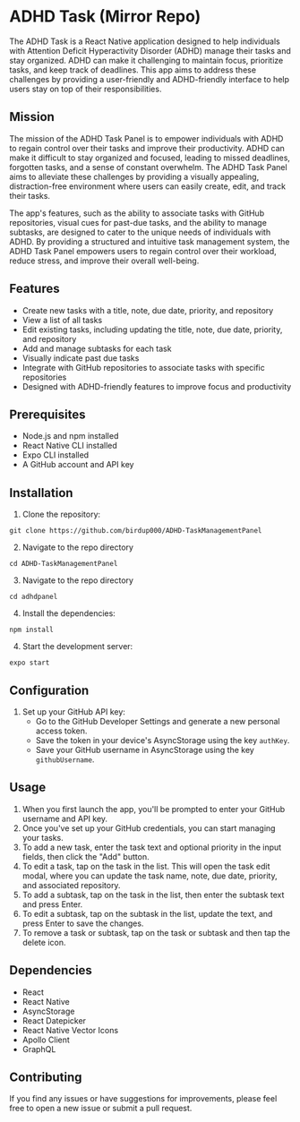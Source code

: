 # ADHD Task (Mirror Repo)

The ADHD Task is a React Native application designed to help individuals with Attention Deficit Hyperactivity Disorder (ADHD) manage their tasks and stay organized. ADHD can make it challenging to maintain focus, prioritize tasks, and keep track of deadlines. This app aims to address these challenges by providing a user-friendly and ADHD-friendly interface to help users stay on top of their responsibilities.

## Mission

The mission of the ADHD Task Panel is to empower individuals with ADHD to regain control over their tasks and improve their productivity. ADHD can make it difficult to stay organized and focused, leading to missed deadlines, forgotten tasks, and a sense of constant overwhelm. The ADHD Task Panel aims to alleviate these challenges by providing a visually appealing, distraction-free environment where users can easily create, edit, and track their tasks.

The app's features, such as the ability to associate tasks with GitHub repositories, visual cues for past-due tasks, and the ability to manage subtasks, are designed to cater to the unique needs of individuals with ADHD. By providing a structured and intuitive task management system, the ADHD Task Panel empowers users to regain control over their workload, reduce stress, and improve their overall well-being.

## Features

- Create new tasks with a title, note, due date, priority, and repository
- View a list of all tasks
- Edit existing tasks, including updating the title, note, due date, priority, and repository
- Add and manage subtasks for each task
- Visually indicate past due tasks
- Integrate with GitHub repositories to associate tasks with specific repositories
- Designed with ADHD-friendly features to improve focus and productivity

## Prerequisites

- Node.js and npm installed
- React Native CLI installed
- Expo CLI installed
- A GitHub account and API key

## Installation

1. Clone the repository:

```
git clone https://github.com/birdup000/ADHD-TaskManagementPanel
```

2. Navigate to the repo directory

```
cd ADHD-TaskManagementPanel
```

3. Navigate to the repo directory

```
cd adhdpanel
```

4. Install the dependencies:

```
npm install
```

4. Start the development server:

```
expo start
```

## Configuration

1. Set up your GitHub API key:
   - Go to the GitHub Developer Settings and generate a new personal access token.
   - Save the token in your device's AsyncStorage using the key `authKey`.
   - Save your GitHub username in AsyncStorage using the key `githubUsername`.

## Usage

1. When you first launch the app, you'll be prompted to enter your GitHub username and API key.
2. Once you've set up your GitHub credentials, you can start managing your tasks.
3. To add a new task, enter the task text and optional priority in the input fields, then click the "Add" button.
4. To edit a task, tap on the task in the list. This will open the task edit modal, where you can update the task name, note, due date, priority, and associated repository.
5. To add a subtask, tap on the task in the list, then enter the subtask text and press Enter.
6. To edit a subtask, tap on the subtask in the list, update the text, and press Enter to save the changes.
7. To remove a task or subtask, tap on the task or subtask and then tap the delete icon.

## Dependencies

- React
- React Native
- AsyncStorage
- React Datepicker
- React Native Vector Icons
- Apollo Client
- GraphQL

## Contributing

If you find any issues or have suggestions for improvements, please feel free to open a new issue or submit a pull request.
